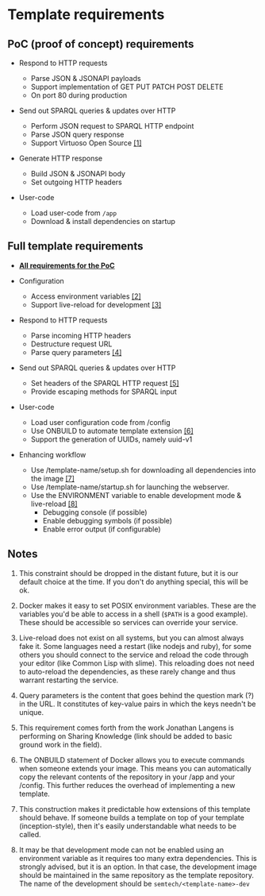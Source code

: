 # Template requirements

## PoC (proof of concept) requirements
-   Respond to HTTP requests
    -   Parse JSON & JSONAPI payloads
    -   Support implementation of GET PUT PATCH POST DELETE
    -   On port 80 during production

-   Send out SPARQL queries & updates over HTTP
    -   Perform JSON request to SPARQL HTTP endpoint
    -   Parse JSON query response
    -   Support Virtuoso Open Source [[1]](#1)

-   Generate HTTP response
    -   Build JSON & JSONAPI body
    -   Set outgoing HTTP headers

-   User-code
    -   Load user-code from `/app`
    -   Download & install dependencies on startup

## Full template requirements

-   [**All requirements for the PoC**](#poc-proof-of-concept-requirements)

-   Configuration
    -   Access environment variables [[2]](#notes)
    -   Support live-reload for development [[3]](#notes)

-   Respond to HTTP requests
    -   Parse incoming HTTP headers
    -   Destructure request URL
    -   Parse query parameters [[4]](#notes)

-   Send out SPARQL queries & updates over HTTP
    -   Set headers of the SPARQL HTTP request [[5]](#notes)
    -   Provide escaping methods for SPARQL input

-   User-code
    -   Load user configuration code from /config
    -   Use ONBUILD to automate template extension [[6]](#notes)
    -   Support the generation of UUIDs, namely uuid-v1

-   Enhancing workflow
    -   Use /template-name/setup.sh for downloading all dependencies 
        into the image [[7]](#notes)
    -   Use /template-name/startup.sh for launching the webserver.
    -   Use the ENVIRONMENT variable to enable development mode &
        live-reload [[8]](#notes)
        -   Debugging console (if possible)
        -   Enable debugging symbols (if possible)
        -   Enable error output (if configurable)


## Notes

1.  This constraint should be dropped in the distant future, but it is
    our default choice at the time. If you don\'t do anything special,
    this will be ok.

2.  Docker makes it easy to set POSIX environment variables. These are
    the variables you\'d be able to access in a shell (`$PATH` is a
    good example). These should be accessible so services can override
    your service.

3.  Live-reload does not exist on all systems, but you can almost always
    fake it. Some languages need a restart (like nodejs and ruby), for
    some others you should connect to the service and reload the code
    through your editor (like Common Lisp with slime). This reloading
    does not need to auto-reload the dependencies, as these rarely
    change and thus warrant restarting the service.

4.  Query parameters is the content that goes behind the question mark
    (?) in the URL. It constitutes of key-value pairs in which the
    keys needn\'t be unique.

5.  This requirement comes forth from the work Jonathan Langens is
    performing on Sharing Knowledge (link should be added to basic
    ground work in the field).

6.  The ONBUILD statement of Docker allows you to execute commands when
    someone extends your image. This means you can automatically copy
    the relevant contents of the repository in your /app and your
    /config. This further reduces the overhead of implementing a new
    template.

7.  This construction makes it predictable how extensions of this
    template should behave. If someone builds a template on top of
    your template (inception-style), then it\'s easily understandable
    what needs to be called.

8.  It may be that development mode can not be enabled using an
    environment variable as it requires too many extra dependencies.
    This is strongly advised, but it is an option. In that case, the
    development image should be maintained in the same repository as
    the template repository. The name of the development should be
    `semtech/<template-name>-dev`
